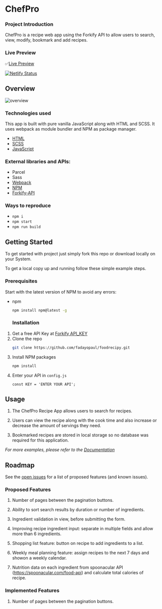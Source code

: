 ﻿# ChefPro

### Project Introduction

ChefPro is a recipe web app using the Forkify API to allow users to search, view, modify, bookmark and add recipes.

### Live Preview

✅[Live Preview](https://chefpro.netlify.app/)

[![Netlify Status](https://api.netlify.com/api/v1/badges/8613ee7a-b7e6-4a9e-be15-0a177c05ae96/deploy-status)](https://app.netlify.com/sites/chefpro/deploys)

## Overview

![overview](https://github.com/fadayopaul/chefpro/blob/main/overview.png?raw=true)

### Technologies used

This app is built with pure vanilla JavaScript along with HTML and SCSS. It uses webpack as module bundler and NPM as package manager.

- [HTML](https://developer.mozilla.org/en-US/docs/Web/HTML)
- [SCSS](https://sass-lang.com/)
- [JavaScript](https://developer.mozilla.org/en-US/docs/Web/javascript)

### External libraries and APIs:

- Parcel
- Sass
- [Webpack](https://webpack.js.org/)
- [NPM](https://www.npmjs.com/)
- [Forkify-API](https://forkify-api.herokuapp.com/v2)

### Ways to reproduce

- `npm i`
- `npm start`
- `npm run build`

<!-- GETTING STARTED -->

## Getting Started

To get started with project just simply fork this repo or download locally on your System.

To get a local copy up and running follow these simple example steps.

### Prerequisites

Start with the latest version of NPM to avoid any errors:

- npm
  ```sh
  npm install npm@latest -g
  ```
  ### Installation

1. Get a free API Key at [Forkify API_KEY](https://forkify-api.herokuapp.com/v2)
2. Clone the repo
   ```sh
   git clone https://github.com/fadayopaul/foodrecipy.git
   ```
3. Install NPM packages
   ```sh
   npm install
   ```
4. Enter your API in `config.js`
   ```JS
   const KEY = 'ENTER YOUR API';
   ```

<!-- USAGE EXAMPLES -->

## Usage

1. The ChefPro Recipe App allows users to search for recipes.

2. Users can view the recipe along with the cook time and also
   increase or decrease the amount of servings they need.

3. Bookmarked recipes are stored in local storage so no database was
   required for this application.

_For more examples, please refer to the [Documentation](https://forkify-api.herokuapp.com/v2)_

<!-- ROADMAP -->

## Roadmap

See the [open issues](https://github.com/fadayopaul/chefpro/issues) for a list of proposed features (and known issues).

### Proposed Features

1. Number of pages between the pagination buttons.

2. Ability to sort search results by duration or number of ingredients.

3. Ingredient validation in view, before submitting the form.

4. Improving recipe ingredient input: separate in multiple fields and allow more than 6 ingredients.

5. Shopping list feature: button on recipe to add ingredients to a list.

6. Weekly meal planning feature: assign recipes to the next 7 days and showon a weekly calendar.

7. Nutrition data on each ingredient from spoonacular API (https://spoonacular.com/food-api) and calculate total calories of recipe.

### Implemented Features

1. Number of pages between the pagination buttons.
